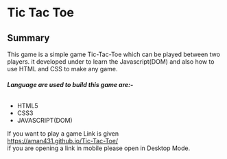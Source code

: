 # Tic Tac Toe 

## **Summary**<br />
This game is a simple game Tic-Tac-Toe which can be played between two players. it developed under to learn the Javascript(DOM) and also how to use HTML and CSS to make any game.

###### **Language are used to build this game are:-**
* HTML5
* CSS3
* JAVASCRIPT(DOM)

If you want to play a game  Link is given<br />
https://aman431.github.io/Tic-Tac-Toe/<br />
if you are opening a link in mobile please open in Desktop Mode.
